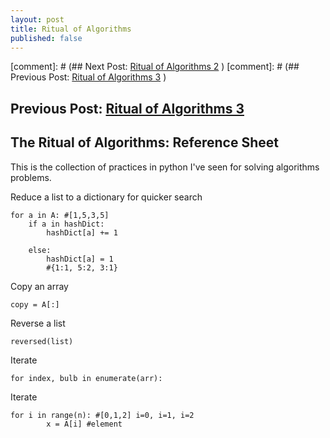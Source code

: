 ```yaml
---
layout: post
title: Ritual of Algorithms
published: false
---
```


[comment]: # (## Next Post: [Ritual of Algorithms 2](https://nsipplswezey.github.io/2018/01/15/Algos-2.html) )
[comment]: # (## Previous Post: [Ritual of Algorithms 3](https://nsipplswezey.github.io/2018/02/15/Algos-3.html) )

## Previous Post: [Ritual of Algorithms 3](https://nsipplswezey.github.io/2018/02/15/Algos-3.html)

## The Ritual of Algorithms: Reference Sheet

This is the collection of practices in python I've seen for solving algorithms problems.

Reduce a list to a dictionary for quicker search
```
for a in A: #[1,5,3,5]
    if a in hashDict:
        hashDict[a] += 1

    else:
        hashDict[a] = 1
        #{1:1, 5:2, 3:1}
```

Copy an array
```
copy = A[:]
```

Reverse a list
```
reversed(list)
```

Iterate
```
for index, bulb in enumerate(arr):
```

Iterate
```
for i in range(n): #[0,1,2] i=0, i=1, i=2
        x = A[i] #element
```
